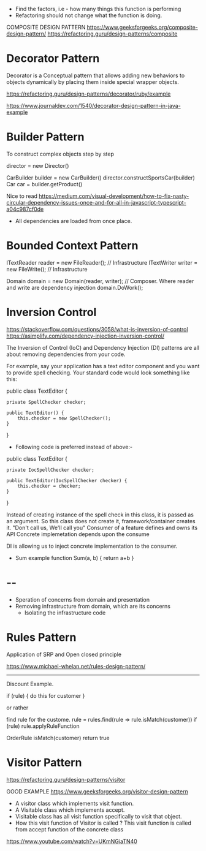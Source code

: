 - Find the factors, i.e - how many things this function is performing
- Refactoring should not change what the function is doing.



COMPOSITE DESIGN PATTERN
https://www.geeksforgeeks.org/composite-design-pattern/
https://refactoring.guru/design-patterns/composite


# Decorator Pattern
Decorator is a Conceptual pattern that allows adding new behaviors to objects dynamically by placing them inside special wrapper objects.


https://refactoring.guru/design-patterns/decorator/ruby/example

https://www.journaldev.com/1540/decorator-design-pattern-in-java-example


# Builder Pattern
To construct complex objects step by step

director = new Director()

CarBuilder builder = new CarBuilder()
director.constructSportsCar(builder)
Car car = builder.getProduct()



Nice to read
https://medium.com/visual-development/how-to-fix-nasty-circular-dependency-issues-once-and-for-all-in-javascript-typescript-a04c987cf0de

* All dependencies are loaded from once place.

# Bounded Context Pattern


ITextReader reader = new FileReader(); // Infrastructure
ITextWriter writer = new FileWrite(); // Infrastructure

Domain domain = new Domain(reader, writer); // Composer. Where reader and write are dependency injection
domain.DoWork();

# Inversion Control
https://stackoverflow.com/questions/3058/what-is-inversion-of-control
https://asimplify.com/dependency-injection-inversion-control/

The Inversion of Control (IoC) and Dependency Injection (DI) patterns are all about removing dependencies from your code.

For example, say your application has a text editor component and you want to provide spell checking. Your standard code would look something like this:

public class TextEditor {

    private SpellChecker checker;

    public TextEditor() {
        this.checker = new SpellChecker();
    }
}

- Following code is preferred instead of above:-

public class TextEditor {

    private IocSpellChecker checker;

    public TextEditor(IocSpellChecker checker) {
        this.checker = checker;
    }
}

Instead of creating instance of the spell check in this class, it is passed as an
argument. So this class does not create it, framework/container creates it.
"Don't call us, We'll call you"
Consumer of a feature defines and owns its API
Concrete implemetation depends upon the consume

DI is allowing us to inject concrete implementation to the consumer.

- Sum example
function Sum(a, b) {
  return a+b
}

# --

- Speration of concerns from domain and presentation
- Removing infrastructure from domain, which are its concerns
  - Isolating the infrastructure code


# Rules Pattern
Application of SRP and Open closed principle

https://www.michael-whelan.net/rules-design-pattern/

---
Discount Example.

if (rule) {
  do this for customer
}

or rather

find rule for the custome. rule = rules.find(rule =>  rule.isMatch(customer))
if (rule)
  rule.applyRuleFunction

OrderRule
  isMatch(customer)
    return true

# Visitor Pattern
https://refactoring.guru/design-patterns/visitor


GOOD EXAMPLE
https://www.geeksforgeeks.org/visitor-design-pattern

- A visitor class which implements visit function.
- A Visitable class which implements accept.
- Visitable class has all visit function specifically to visit that object.
- How this visit function of Visitor is called ?
    This visit function is called from accept function of the concrete class

https://www.youtube.com/watch?v=UKmNGiaTN40


